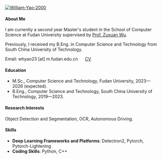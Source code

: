 

[![William-Yao-2000](https://img.shields.io/badge/William--Yao--2000-github-blue)](https://github.com/William-Yao-2000)

#### About Me
I am currently a second year Master's student in the School of Computer Science at Fudan University supervised by [Prof. Zuxuan Wu](https://zxwu.azurewebsites.net/).

Previously, I received my B.Eng. in Computer Science and Technology from South China University of Technology.

Email: whyao23 [at] m.fudan.edu.cn &nbsp;&nbsp;&nbsp;&nbsp;&nbsp;[CV](contents/resources/ev_eng.pdf)

#### Education
+ M.Sc., Computer Science and Technology, Fudan University, 2023—2026 (expected).
+ B.Eng., Computer Science and Technology, South China University of Technology, 2019—2023.

#### Research Interests
Object Detection and Segmentation, OCR, Autonomous Driving.

#### Skills
+ **Deep Learning Frameworks and Platforms**: Detectron2, Pytorch, Pytorch-Lightening
+ **Coding Skills**: Python, C++
